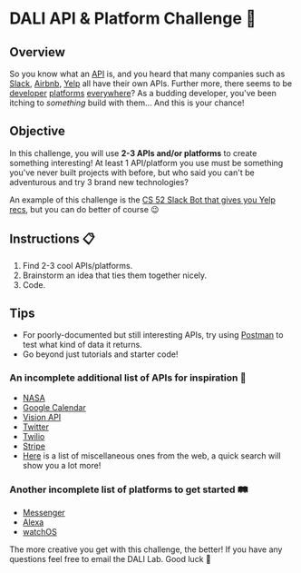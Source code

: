 # DALI API & Platform Challenge 🔌

## Overview
So you know what an [API](https://www.mulesoft.com/resources/api/what-is-an-api) is, and you heard that many companies such as [Slack](https://api.slack.com/), [Airbnb](https://www.airbnb.com/partner/api-docs), [Yelp](https://www.yelp.com/developers) all have their own APIs. Further more, there seems to be [developer](https://cloud.google.com/) [platforms](https://messengerdevelopers.com/) [everywhere](https://developer.amazon.com/alexa)? As a budding developer, you've been itching to *something* build with them... And this is your chance!

## Objective 
In this challenge, you will use **2-3 APIs and/or platforms** to create something interesting! At least 1 API/platform you use must be something you've never built projects with before, but who said you can't be adventurous and try 3 brand new technologies? 

An example of this challenge is the [CS 52 Slack Bot that gives you Yelp recs](https://github.com/dartmouth-cs52/dartmouth-cs52.github.io/blob/master/assignments/sa/slack-bot/index.md), but you can do better of course 😉

## Instructions 📋
1. Find 2-3 cool APIs/platforms.
2. Brainstorm an idea that ties them together nicely. 
3. Code.

## Tips
* For poorly-documented but still interesting APIs, try using [Postman](https://www.getpostman.com/) to test what kind of data it returns.
* Go beyond just tutorials and starter code!

### An incomplete additional list of APIs for inspiration 🍭
* [NASA](https://api.nasa.gov/)
* [Google Calendar](https://developers.google.com/calendar/)
* [Vision API](https://cloud.google.com/vision/)
* [Twitter](https://developer.twitter.com/)
* [Twilio](https://www.twilio.com/)
* [Stripe](https://stripe.com/)
* [Here](https://apilist.fun/) is a list of miscellaneous ones from the web, a quick search will show you a lot more!

### Another incomplete list of platforms to get started 🛤
* [Messenger](https://messengerdevelopers.com/)
* [Alexa](https://developer.amazon.com/alexa)
* [watchOS](https://developer.apple.com/watchos/)

The more creative you get with this challenge, the better! If you have any questions feel free to email the DALI Lab. Good luck 🚀